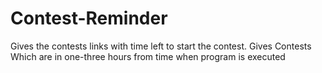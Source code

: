 # Contest-Reminder
Gives the contests links with time left to start the contest.
Gives Contests Which are in one-three hours from time when program is executed
